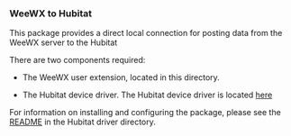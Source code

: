 ### WeeWX to Hubitat

This package provides a direct local connection for posting data from the WeeWX server to the Hubitat

There are two components required:

* The WeeWX user extension, located in this directory.

* The Hubitat device driver. The Hubitat device driver is located [here](https://github.com/dennypage/hubitat/tree/master/drivers/weewx)

For information on installing and configuring the package, please see the [README](https://github.com/dennypage/hubitat/tree/master/drivers/weewx/README.md) in the Hubitat driver directory.
